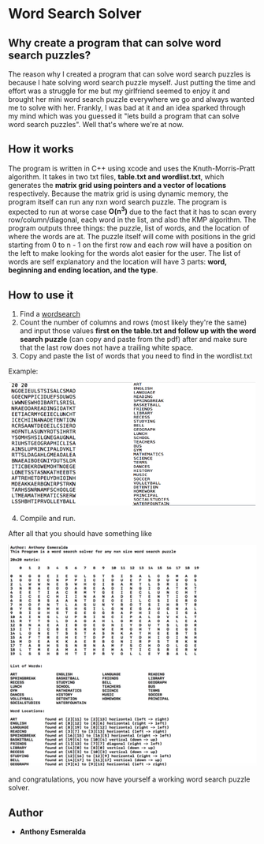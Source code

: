 # Word Search Solver
## Why create a program that can solve word search puzzles?
The reason why I created a program that can solve word search puzzles is because I hate solving word search puzzle myself. Just putting the time and effort was a struggle for me but my girlfriend seemed to enjoy it and brought her mini word search puzzle everywhere we go and always wanted me to solve with her. Frankly, I was bad at it and an idea sparked through my mind which was you guessed it "lets build a program that can solve word search puzzles". Well that's where we're at now.

## How it works
The program is written in C++ using xcode and uses the Knuth-Morris-Pratt algorithm. It takes in two txt files, **table.txt and wordlist.txt**, which generates the **matrix grid using pointers and a vector of locations** respectively. Because the matrix grid is using dynamic memory, the program itself can run any nxn word search puzzle. The program is expected to run at worse case **O(n<sup>3</sup>)** due to the fact that it has to scan every row/column/diagonal, each word in the list, and also the KMP algorithm. The program outputs three things: the puzzle, list of words, and the location of where the words are at. The puzzle itself will come with positions in the grid starting from 0 to n - 1 on the first row and each row will have a position on the left to make looking for the words alot easier for the user. The list of words are self explanatory and the location will have 3 parts: **word, beginning and ending location, and the type**.

## How to use it
1. Find a [wordsearch](https://www.brainzilla.com/word-games/word-search/printable)
2. Count the number of columns and rows (most likely they're the same) and input those values **first on the table.txt and follow up with the word search puzzle** (can copy and paste from the pdf) after and make sure that the last row does not have a trailing white space.
3. Copy and paste the list of words that you need to find in the wordlist.txt

Example:
<p align="center">
<img src="docs/TableExample.png" width="250" height="250"/><img src ="docs/WordListsExample.png" width="250" height="250"/>
</p>

4. Compile and run.

After all that you should have something like 
<p align="center">
  <img src="docs/OutputExample.png" width="600" height="450" />
</p>

and congratulations, you now have yourself a working word search puzzle solver. 

## Author
* **Anthony Esmeralda**
